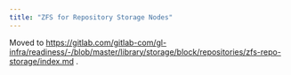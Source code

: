 ```yaml
---
title: "ZFS for Repository Storage Nodes"
---
```


Moved to https://gitlab.com/gitlab-com/gl-infra/readiness/-/blob/master/library/storage/block/repositories/zfs-repo-storage/index.md .
